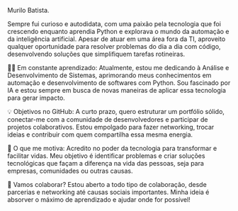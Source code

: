 Murilo Batista. 

Sempre fui curioso e autodidata, com uma paixão pela tecnologia que foi crescendo enquanto aprendia Python e explorava o mundo da automação e da inteligência artificial. Apesar de atuar em uma área fora da TI, aproveito qualquer oportunidade para resolver problemas do dia a dia com código, desenvolvendo soluções que simplifiquem tarefas rotineiras.

👨‍💻 Em constante aprendizado: Atualmente, estou me dedicando à Análise e Desenvolvimento de Sistemas, aprimorando meus conhecimentos em automação e desenvolvimento de softwares com Python. Sou fascinado por IA e estou sempre em busca de novas maneiras de aplicar essa tecnologia para gerar impacto.

💡 Objetivos no GitHub: A curto prazo, quero estruturar um portfólio sólido, conectar-me com a comunidade de desenvolvedores e participar de projetos colaborativos. Estou empolgado para fazer networking, trocar ideias e contribuir com quem compartilha essa mesma energia.

🚀 O que me motiva: Acredito no poder da tecnologia para transformar e facilitar vidas. Meu objetivo é identificar problemas e criar soluções tecnológicas que façam a diferença na vida das pessoas, seja para empresas, comunidades ou outras causas.

🤝 Vamos colaborar? Estou aberto a todo tipo de colaboração, desde parcerias e networking até causas sociais importantes. Minha ideia é absorver o máximo de aprendizado e ajudar onde for possível!
